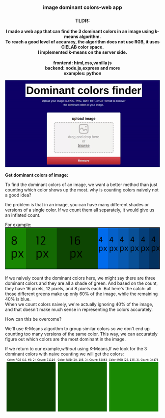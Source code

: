 <center>
<h3>image dominant colors-web app</h3>
<h3>TLDR:</h3>
<P><strong>I made a web app that can find the 3 dominant colors in an image using k-means algorithm.<br>
  To reach a good level of accuracy, the algorithm does not use RGB, it uses CIELAB color space.<br>
   I implemented k-means on the server side.<br><br>
frontend: html,css,vanilla js<br>
backend: node.js,express and more<br>
examples: python<br>
</strong>
</P>
  </center>
<img src="img/example.gif" alt="animated" /><br>

<strong>Get dominant colors of image:</strong>
<p>
To find the dominant colors of an image, we want a better method than just counting which color shows up the most.  why is counting colors naively not a good idea?
  
the problem is that in an image, you can have many different shades or versions of a single color. If we count them all separately, it would give us an inflated count.

For example:
<img src="img/1.png" alt="animated" /><br><br>
If we naively count the dominant colors here, we might say there are three dominant colors and they are all a shade of green. And based on the count, they have 16 pixels, 12 pixels, and 8 pixels each. But here's the catch: all those different greens make up only 60% of the image, while the remaining 40% is blue.<br>
When we count colors naively, we're actually ignoring 40% of the image, and that doesn't make much sense in representing the colors accurately.

How can this be overcome?

We'll use K-Means algorithm to group similar colors so we don't end up counting too many versions of the same color. This way, we can accurately figure out which colors are the most dominant in the image.

If we return to our example,*without* using K-Means,If we look for the 3 dominant colors with naive counting we will get the colors:
<img src="img/2.png" alt="animated" /><br><br>
</p>

